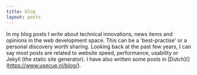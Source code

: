 ```yaml
---
title: blog
layout: posts
---
```


In my blog posts I write about technical innovations, news items and opinions in the web development space. This can be a 'best-practise' or a personal discovery worth sharing. Looking back at the past few years, I can say most posts are related to website speed, performance, usability or Jekyll (the static site generator). I have also written some posts in [Dutch](](https://www.usecue.nl/blog/).